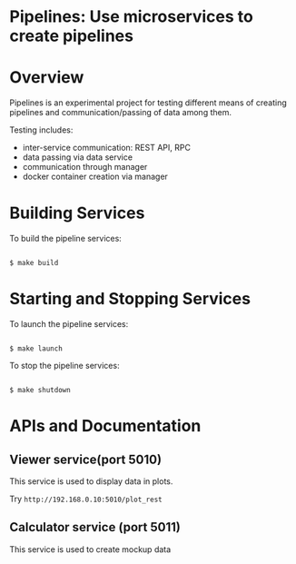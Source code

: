 # Pipelines: Use microservices to create pipelines


Overview
========

Pipelines is an experimental project for testing different means of creating pipelines and communication/passing of data among them.

Testing includes:

* inter-service communication: REST API, RPC
* data passing via data service
* communication through manager
* docker container creation via manager


Building Services
=================
To build the pipeline services:

<code>
$ make build
</code>

Starting and Stopping Services
==============================

To launch the pipeline services:

<code>
$ make launch
</code>


To stop the pipeline services:

<code>
$ make shutdown
</code>


APIs and Documentation
======================

## Viewer service(port 5010)

This service is used to display data in plots.

Try `http://192.168.0.10:5010/plot_rest`

## Calculator service (port 5011)

This service is used to create mockup data
